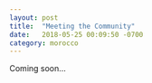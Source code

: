```yaml
---
layout: post
title:  "Meeting the Community"
date:   2018-05-25 00:09:50 -0700
category: morocco
---
```


Coming soon...